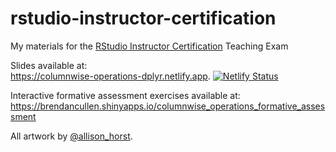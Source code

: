# rstudio-instructor-certification
My materials for the [RStudio Instructor Certification](https://education.rstudio.com/trainers/) Teaching Exam

Slides available at: <br>
https://columnwise-operations-dplyr.netlify.app. [![Netlify Status](https://api.netlify.com/api/v1/badges/cf61cf7b-c2e4-49b5-9fd3-1e5a5ec1b54b/deploy-status)](https://app.netlify.com/sites/columnwise-operations-dplyr/deploys)

Interactive formative assessment exercises available at: <br>
https://brendancullen.shinyapps.io/columnwise_operations_formative_assessment

All artwork by [@allison_horst](https://twitter.com/allison_horst). 
